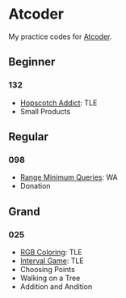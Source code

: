 # Atcoder

My practice codes for [Atcoder](https://atcoder.jp).

## Beginner

### 132

- [Hopscotch Addict](https://atcoder.jp/contests/abc132/tasks/abc132_e): TLE
- Small Products

## Regular

### 098

- [Range Minimum Queries](https://atcoder.jp/contests/arc098/tasks/arc098_c): WA
- Donation

## Grand

### 025

- [RGB Coloring](https://atcoder.jp/contests/agc025/tasks/agc025_b): TLE
- [Interval Game](https://atcoder.jp/contests/agc025/tasks/agc025_c): TLE
- Choosing Points
- Walking on a Tree
- Addition and Andition
